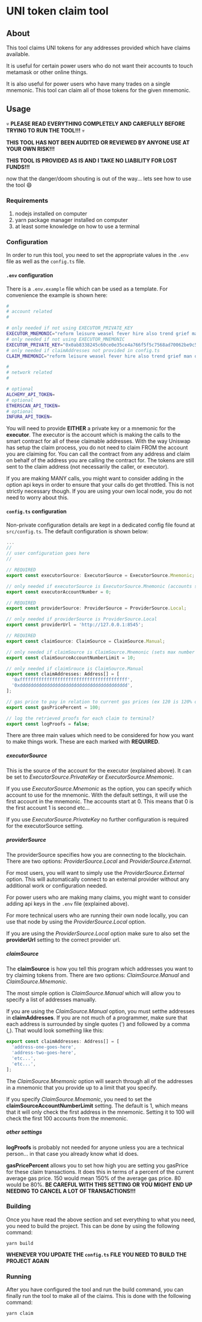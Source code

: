 # UNI token claim tool

## About

This tool claims UNI tokens for any addresses provided which have claims available.

It is useful for certain power users who do not want their accounts to touch metamask or other online things.

It is also useful for power users who have many trades on a single mnemonic. This tool can claim all of those
tokens for the given mnemonic.

## Usage

💀 **PLEASE READ EVERYTHING COMPLETELY AND CAREFULLY BEFORE TRYING TO RUN THE TOOL!!!** 💀

**THIS TOOL HAS NOT BEEN AUDITED OR REVIEWED BY ANYONE USE AT YOUR OWN RISK!!!**

**THIS TOOL IS PROVIDED AS IS AND I TAKE NO LIABILITY FOR LOST FUNDS!!!**

now that the danger/doom shouting is out of the way... lets see how to use the tool 😄

### Requirements

1. nodejs installed on computer
1. yarn package manager installed on computer
1. at least some knowledge on how to use a terminal

### Configuration

In order to run this tool, you need to set the appropriate values in the `.env` file as well as the `config.ts` file.

#### `.env` configuration

There is a `.env.example` file which can be used as a template. For convenience the example is shown here:

```sh
#
# account related
#

# only needed if not using EXECUTOR_PRIVATE_KEY
EXECUTOR_MNEMONIC="reform leisure weasel fever hire also trend grief man dial guard athlete"
# only needed if not using EXECUTOR_MNEMONIC
EXECUTOR_PRIVATE_KEY="0x0ab8338245c60ce0e35ce4a766f5f5c7568ad70062be9c51db4e8228add5d47a"
# only needed if claimAddresses not provided in config.ts
CLAIM_MNEMONIC="reform leisure weasel fever hire also trend grief man dial guard athlete"

#
# network related
#

# optional
ALCHEMY_API_TOKEN=
# optional
ETHERSCAN_API_TOKEN=
# optional
INFURA_API_TOKEN=
```

You will need to provide **EITHER** a private key or a mnemonic for the **executor**. The executor is the account which is
making the calls to the smart contract for all of these claimable addresses. With the way Uniswap has setup the claim process,
you do not need to claim FROM the account you are claiming for. You can call the contract from any address and claim on behalf
of the address you are calling the contract for. The tokens are still sent to the claim address (not necessarily the caller,
or executor).

If you are making MANY calls, you might want to consider adding in the option api keys in order to ensure that your calls do
get throttled. This is not strictly necessary though. If you are using your own local node, you do not need to worry about
this.

#### `config.ts` configuration

Non-private configuration details are kept in a dedicated config file found at `src/config.ts`. The default configuration is
shown below:

```typescript
...
//
// user configuration goes here
//

// REQUIRED
export const executorSource: ExecutorSource = ExecutorSource.Mnemonic;

// only needed if executorSource is ExecutorSource.Mnemonic (accounts start at 0 and work their way up)
export const executorAccountNumber = 0;

// REQUIRED
export const providerSource: ProviderSource = ProviderSource.Local;

// only needed if providerSource is ProviderSource.Local
export const providerUrl = 'http://127.0.0.1:8545';

// REQUIRED
export const claimSource: ClaimSource = ClaimSource.Manual;

// only needed if claimSource is ClaimSource.Mnemonic (sets max number of accounts to try claiming from mnemonic)
export const claimSourceAccountNumberLimit = 10;

// only needed if claimSrouce is ClaimSource.Manual
export const claimAddresses: Address[] = [
  '0xffffffffffffffffffffffffffffffffffffffff',
  '0xdddddddddddddddddddddddddddddddddddddddd',
];

// gas price to pay in relation to current gas prices (ex 120 is 120% of current average gas price)
export const gasPricePercent = 100;

// log the retrieved proofs for each claim to terminal?
export const logProofs = false;
```

There are three main values which need to be considered for how you want to make things work. These are each marked with
**REQUIRED**.

##### executorSource

This is the source of the account for the executor (explained above). It can be set to _ExecutorSource.PrivateKey_ or _ExecutorSource.Mnemonic_.

If you use _ExecutorSource.Mnemonic_ as the option, you can specify which account to use for the mnemonic. With the default settings, it
will use the first account in the mnemonic. The accounts start at 0. This means that 0 is the first account 1 is second etc...

If you use _ExecutorSource.PrivateKey_ no further configuration is required for the executorSource setting.

##### providerSource

The providerSource specifies how you are connecting to the blockchain. There are two options: _ProviderSource.Local_ and _ProviderSource.External_.

For most users, you will want to simply use the _ProviderSource.External_ option. This will automatically connect to an external provider
without any additional work or configuration needed.

For power users who are making many claims, you might want to consider adding api keys in the `.env` file (explained above).

For more technical users who are running their own node locally, you can use that node by using the _ProviderSource.Local_ option.

If you are using the _ProviderSource.Local_ option make sure to also set the **providerUrl** setting to the correct provider url.

##### claimSource

The **claimSource** is how you tell this program which addresses you want to try claiming tokens from. There are two options:
_ClaimSource.Manual_ and _ClaimSource.Mnemonic_.

The most simple option is _ClaimSource.Manual_ which will allow you to specify a list of addresses manually.

If you are using the _ClaimSource.Manual_ option, you must setthe addresses in **claimAddresses**. If you are not much of a programmer,
make sure that each address is surrounded by single quotes (') and followed by a comma (,). That would look something like this:

```typescript
export const claimAddresses: Address[] = [
  'address-one-goes-here',
  'address-two-goes-here',
  'etc...',
  'etc...',
];
```

The _ClaimSource.Mnemonic_ option will search through all of the addresses in a mnemonic that you provide up to a limit that you specify.

If you specify _ClaimSource.Mnemonic_, you need to set the **claimSourceAccountNumberLimit** setting. The default is 1, which means that it
will only check the first address in the mnemonic. Setting it to 100 will check the first 100 accounts from the mnemonic.

##### other settings

**logProofs** is probably not needed for anyone unless you are a technical person... in that case you already know what id does.

**gasPricePercent** allows you to set how high you are setting you gasPrice for these claim transactions. It does this in terms
of a percent of the current average gas price. 150 would mean 150% of the average gas price. 80 would be 80%.
**BE CAREFUL WITH THIS SETTING OR YOU MIGHT END UP NEEDING TO CANCEL A LOT OF TRANSACTIONS!!!**

### Building

Once you have read the above section and set everything to what you need, you need to build the project. This can be done
by using the following command:

```
yarn build
```

**WHENEVER YOU UPDATE THE `config.ts` FILE YOU NEED TO BUILD THE PROJECT AGAIN**

### Running

After you have configured the tool and run the build command, you can finally run the tool to make all of the claims.
This is done with the following command:

```
yarn claim
```
